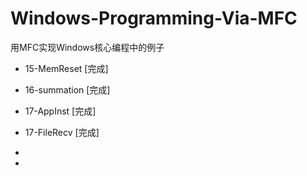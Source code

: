 # Windows-Programming-Via-MFC
用MFC实现Windows核心编程中的例子

* 15-MemReset [完成]

* 16-summation [完成]

* 17-AppInst [完成]
* 17-FileRecv [完成]
*  
* 